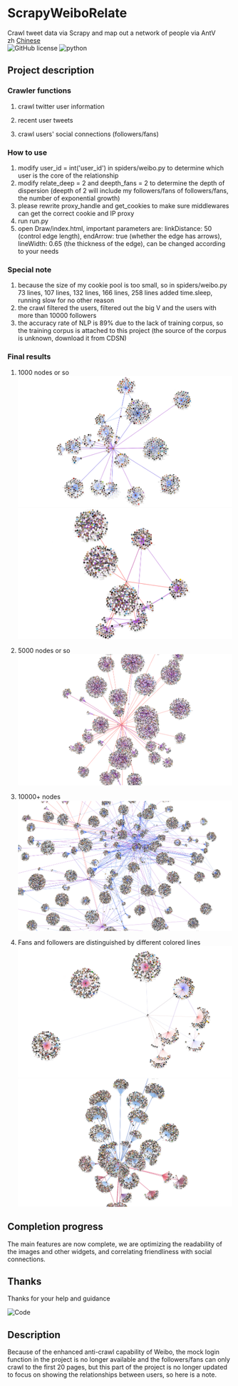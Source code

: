 # ScrapyWeiboRelate

Crawl tweet data via Scrapy and map out a network of people via AntV<br>
zh [Chinese](/README.md)<br>
![GitHub license](https://badgen.net/github/license/HUANGZHIHAO1994/weibo-analysis-and-visualization?color=green)
![python](https://badgen.net/badge/python/%3E=3.6/8d6fe7)

## Project description

### Crawler functions
1. crawl twitter user information

2. recent user tweets

3. crawl users' social connections (followers/fans)

### How to use
1. modify user_id = int('user_id') in spiders/weibo.py to determine which user is the core of the relationship
2. modify relate_deep = 2 and deepth_fans = 2 to determine the depth of dispersion (deepth of 2 will include my followers/fans of followers/fans, the number of exponential growth)
3. please rewrite proxy_handle and get_cookies to make sure middlewares can get the correct cookie and IP proxy
4. run run.py
5. open Draw/index.html, important parameters are: linkDistance: 50 (control edge length), endArrow: true (whether the edge has arrows), lineWidth: 0.65 (the thickness of the edge), can be changed according to your needs

### Special note
1. because the size of my cookie pool is too small, so in spiders/weibo.py 73 lines, 107 lines, 132 lines, 166 lines, 258 lines added time.sleep, running slow for no other reason
2. the crawl filtered the users, filtered out the big V and the users with more than 10000 followers
3. the accuracy rate of NLP is 89% due to the lack of training corpus, so the training corpus is attached to this project (the source of the corpus is unknown, download it from CDSN)

### Final results
1. 1000 nodes or so
![800](https://github.com/RA1LGUN/ScrapyWeiboRelate/blob/master/Pic/%E5%BE%AE%E4%BF%A1%E5%9B%BE%E7%89%87_20210107115811.png)
![1000+](https://github.com/RA1LGUN/ScrapyWeiboRelate/blob/master/Pic/%E5%BE%AE%E4%BF%A1%E5%9B%BE%E7%89%87_20210107115809.png)

2. 5000 nodes or so
![4800](https://github.com/RA1LGUN/ScrapyWeiboRelate/blob/master/Pic/%E5%BE%AE%E4%BF%A1%E5%9B%BE%E7%89%87_20210107115802.png)

3. 10000+ nodes
![14000](https://github.com/RA1LGUN/ScrapyWeiboRelate/blob/master/Pic/%E5%BE%AE%E4%BF%A1%E5%9B%BE%E7%89%87_20210107115817.png)

4. Fans and followers are distinguished by different colored lines
![1000](https://github.com/RA1LGUN/ScrapyWeiboRelate/blob/master/Pic/muti_color.png)
![1000](https://github.com/RA1LGUN/ScrapyWeiboRelate/blob/master/Pic/5000color.png)


## Completion progress
The main features are now complete, we are optimizing the readability of the images and other widgets, and correlating friendliness with social connections.

## Thanks

Thanks for your help and guidance

<img src="http://qlogo1.store.qq.com/qzone/1845370492/1845370492/100?1570026854" title="Code">

## Description

Because of the enhanced anti-crawl capability of Weibo, the mock login function in the project is no longer available and the followers/fans can only crawl to the first 20 pages, but this part of the project is no longer updated to focus on showing the relationships between users, so here is a note.
